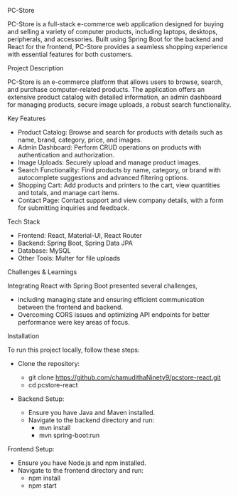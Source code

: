 PC-Store

PC-Store is a full-stack e-commerce web application designed for buying and selling a variety of computer products, including laptops, desktops, peripherals, and accessories. 
Built using Spring Boot for the backend and React for the frontend, PC-Store provides a seamless shopping experience with essential features for both customers.

Project Description

PC-Store is an e-commerce platform that allows users to browse, search, and purchase computer-related products. 
The application offers an extensive product catalog with detailed information, an admin dashboard for managing products, secure image uploads, a robust search functionality.

Key Features
* Product Catalog: Browse and search for products with details such as name, brand, category, price, and images.
* Admin Dashboard: Perform CRUD operations on products with authentication and authorization.
* Image Uploads: Securely upload and manage product images.
* Search Functionality: Find products by name, category, or brand with autocomplete suggestions and advanced filtering options.
* Shopping Cart: Add products and printers to the cart, view quantities and totals, and manage cart items.
* Contact Page: Contact support and view company details, with a form for submitting inquiries and feedback.

Tech Stack
* Frontend: React, Material-UI, React Router
* Backend: Spring Boot, Spring Data JPA
* Database: MySQL
* Other Tools: Multer for file uploads

Challenges & Learnings

  Integrating React with Spring Boot presented several challenges, 
  * including managing state and ensuring efficient communication between the frontend and backend. 
  * Overcoming CORS issues and optimizing API endpoints for better performance were key areas of focus.

Installation

To run this project locally, follow these steps:
* Clone the repository:
  * git clone https://github.com/chamudithaNinety9/pcstore-react.git
  * cd pcstore-react
    
* Backend Setup:
  * Ensure you have Java and Maven installed.
  * Navigate to the backend directory and run:
      * mvn install
      * mvn spring-boot:run
    
Frontend Setup:
* Ensure you have Node.js and npm installed.
* Navigate to the frontend directory and run:
    - npm install
    - npm start
